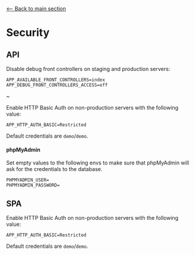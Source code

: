 [<-- Back to main section](../README.md)

# Security

## API

Disable debug front controllers on staging and production servers:

```
APP_AVAILABLE_FRONT_CONTROLLERS=index
APP_DEBUG_FRONT_CONTROLLERS_ACCESS=off
```

~

Enable HTTP Basic Auth on non-production servers with the following value:

```
APP_HTTP_AUTH_BASIC=Restricted
```

Default credentials are `demo`/`demo`.

#### phpMyAdmin

Set empty values to the following envs to make sure that 
phpMyAdmin will ask for the credentials to the database.

```
PHPMYADMIN_USER=
PHPMYADMIN_PASSWORD=
```

## SPA

Enable HTTP Basic Auth on non-production servers with the following value:

```
APP_HTTP_AUTH_BASIC=Restricted
```

Default credentials are `demo`/`demo`.
